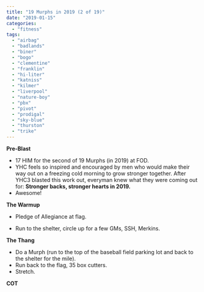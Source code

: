 ```yaml
---
title: "19 Murphs in 2019 (2 of 19)"
date: "2019-01-15"
categories: 
  - "fitness"
tags: 
  - "airbag"
  - "badlands"
  - "biner"
  - "bogo"
  - "clementine"
  - "franklin"
  - "hi-liter"
  - "katniss"
  - "kilmer"
  - "liverpool"
  - "nature-boy"
  - "pbx"
  - "pivot"
  - "prodigal"
  - "sky-blue"
  - "thurston"
  - "trike"
---
```


**Pre-Blast**

- 17 HIM for the second of 19 Murphs (in 2019) at FOD.
- YHC feels so inspired and encouraged by men who would make their way out on a freezing cold morning to grow stronger together. After YHC3 blasted this work out, everyman knew what they were coming out for: **Stronger backs, stronger hearts in 2019.**
- Awesome!

**The Warmup**

- Pledge of Allegiance at flag.

- Run to the shelter, circle up for a few GMs, SSH, Merkins.

****T**he T**hang****

- Do a Murph (run to the top of the baseball field parking lot and back to the shelter for the mile).
- Run back to the flag, 35 box cutters.
- Stretch.

**COT**
